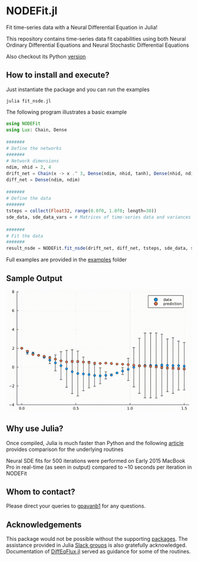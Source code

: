 # NODEFit.jl

Fit time-series data with a Neural Differential Equation in Julia!

This repository contains time-series data fit capabilities using both Neural Ordinary Differential Equations and Neural Stochastic Differential Equations

Also checkout its Python [version](https://github.com/gpavanb1/NODEFit)

## How to install and execute?

Just instantiate the package and you can run the examples
```
julia fit_nsde.jl
```

The following program illustrates a basic example
```julia
using NODEFit
using Lux: Chain, Dense

#######
# Define the networks
#######
# Network dimensions
ndim, nhid = 2, 4
drift_net = Chain(x -> x .^ 3, Dense(ndim, nhid, tanh), Dense(nhid, ndim))
diff_net = Dense(ndim, ndim)

#######
# Define the data
#######
tsteps = collect(Float32, range(0.0f0, 1.0f0; length=30))
sde_data, sde_data_vars = # Matrices of time-series data and variances

#######
# Fit the data
#######
result_nsde = NODEFit.fit_nsde(drift_net, diff_net, tsteps, sde_data, sde_data_vars)

```

Full examples are provided in the [examples](./examples/) folder

## Sample Output

![Sample Output](anim/nsde.gif)

## Why use Julia?

Once compiled, Julia is much faster than Python and the following [article](https://gist.github.com/ChrisRackauckas/cc6ac746e2dfd285c28e0584a2bfd320) provides comparison for the underlying routines

Neural SDE fits for 500 iterations were performed on Early 2015 MacBook Pro in real-time (as seen in output) compared to ~10 seconds per iteration in NODEFit

## Whom to contact?

Please direct your queries to [gpavanb1](http://github.com/gpavanb1)
for any questions.

## Acknowledgements

This package would not be possible without the supporting [packages](./Manifest.toml). The assistance provided in Julia [Slack groups](https://julialang.org/slack/) is also gratefully acknowledged. Documentation of [DiffEqFlux.jl](https://diffeqflux.sciml.ai/) served as guidance for some of the routines.
